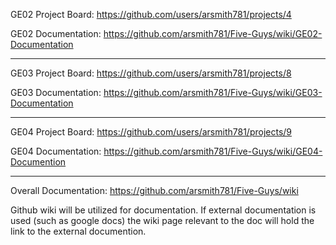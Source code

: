 GE02 Project Board: https://github.com/users/arsmith781/projects/4

GE02 Documentation: https://github.com/arsmith781/Five-Guys/wiki/GE02-Documentation

***

GE03 Project Board: https://github.com/users/arsmith781/projects/8

GE03 Documentation: https://github.com/arsmith781/Five-Guys/wiki/GE03-Documentation

***

GE04 Project Board: https://github.com/users/arsmith781/projects/9

GE04 Documentation: https://github.com/arsmith781/Five-Guys/wiki/GE04-Documention

***

Overall Documentation: https://github.com/arsmith781/Five-Guys/wiki 

Github wiki will be utilized for documentation. If external documentation is used (such as google docs) the wiki page relevant to the doc will hold the link to the external documention.

